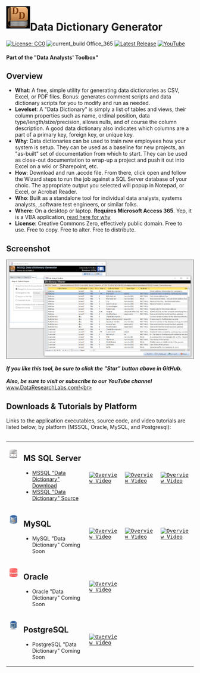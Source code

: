 <img align="left" src="https://github.com/DataResearchLabs/data_analysts_toolbox/blob/main/data_dictionary_generator/mssql/img/mssql_data_dict_gen.png" width="64px">


# Data Dictionary Generator
[![License: CC0](https://img.shields.io/badge/License-CC0-red)](LICENSE "Creative Commons Zero License by DataResearchLabs (effectively = Public Domain")
![current_build Office_365](https://img.shields.io/badge/Access_Version-Office_365-yellow)
[![Latest Release](https://img.shields.io/badge/Latest_Release-V2.0.1.44488.1-blue)](https://github.com/DataResearchLabs/data_analysts_toolbox/tree/main/text_files_end_of_line_editor/download)
[![YouTube](https://img.shields.io/badge/YouTube-DataResearchLabs-brightgreen)](http://www.DataResearchLabs.com)
#### Part of the "Data Analysts' Toolbox"




## Overview
* **What**: A free, simple utility for generating data dictionaries as CSV, Excel, or PDF files.  Bonus: generates comment scripts and data dictionary scripts for you to modify and run as needed.<br>
* **Levelset**: A "Data Dictionary" is simply a list of tables and views, their column properties such as name, ordinal position, data type/length/size/precision, allows nulls, and of course the column description. A good data dictionary also indicates which columns are a part of a primary key, foreign key, or unique key.<br>
* **Why**: Data dictionaries can be used to train new employees how your system is setup. They can be used as a baseline for new projects, an "as-built" set of documentation from which to start. They can be used as close-out documentation to wrap-up a project and push it out into Excel on a wiki or Sharepoint, etc.<br>
* **How**: Download and run .accde file.  From there, click open and follow the Wizard steps to run the job against a SQL Server database of your choic.  The appropriate output you selected will popup in Notepad, or Excel, or Acrobat Reader.<br>
* **Who**: Built as a standalone tool for individual data analysts, systems analysts, ,software test engineers, or similar folks.<br>
* **Where**: On a desktop or laptop.  **Requires Microsoft Access 365**.  Yep, it is a VBA application, [read here for why](https://github.com/DataResearchLabs/my_task_time_tracker/blob/main/src/SOURCE_CODE.md#whyMicrosoftAccess)<br>
* **License**: Creative Commons Zero, effectively public domain.  Free to use.  Free to copy.  Free to alter.  Free to distribute.<br>


## Screenshot
<kbd>
  <img src="mssql/img/screens.png" width="1123">
</kbd>


***If you like this tool, be sure to click the "Star" button above in GitHub.*** <br>
<br>
***Also, be sure to visit or subscribe to our YouTube channel*** www.DataResearchLabs.com!<br>
<br>


## Downloads & Tutorials by Platform
Links to the application executables, source code, and video tutorials are listed below, by platform (MSSQL, Oracle, MySQL, and Postgresql):
<br>
<br>

<table>

<tr>
<td align="center" valign="top">
  <br>
  <img src="https://github.com/DataResearchLabs/sql_scripts/blob/main/img/db_icons/mssql_icon.png" width="96px">
</td>
<td>


## MS SQL Server
* [MSSQL "Data Dictionary" Download](https://github.com/DataResearchLabs/data_analysts_toolbox/blob/main/data_dictionary_generator/mssql/download/mssql_data_dict_gen.accde)<br>
* [MSSQL "Data Dictionary" Source](https://github.com/DataResearchLabs/data_analysts_toolbox/blob/main/data_dictionary_generator/mssql/src/mssql_data_dict_gen.accdb)<br>
</td>
<td>
<kbd>
<a href="http://www.youtube.com/watch?feature=player_embedded&v=Lh14fKxIalc" target="_blank">
  <br>
  <img src="http://img.youtube.com/vi/Lh14fKxIalc/0.jpg" alt="Overview Video" width="200" />
</a>
</kbd>
</td>
<td>
<kbd>
<a href="http://www.youtube.com/watch?feature=player_embedded&v=iykm7VPe0Pw" target="_blank">
  <br>
  <img src="http://img.youtube.com/vi/iykm7VPe0Pw/0.jpg" alt="Overview Video" width="200" />
</a>
</kbd>
</td>
<td>
<kbd>
<a href="http://www.youtube.com/watch?feature=player_embedded&v=kiVa7aJau8M" target="_blank">
  <br>
  <img src="http://img.youtube.com/vi/kiVa7aJau8M/0.jpg" alt="Overview Video" width="200" />
</a>
</kbd>
</td>
</tr>



<tr>
<td align="center" valign="top">
  <br>
  <img src="https://github.com/DataResearchLabs/sql_scripts/blob/main/img/db_icons/mysql_icon.png" width="105px">
</td>
<td>


## MySQL
* MySQL "Data Dictionary" Coming Soon<br>
</td>
<td>
<kbd>
<a href="http://www.youtube.com/watch?feature=player_embedded&v=bfpS2LTEVbYXXXX" target="_blank">
<img src="http://img.youtube.com/vi/bfpS2LTEVbYXXXX/0.jpg" alt="Overview Video" width="200" />
</a>
</kbd>
</td>
<td>
<kbd>
<a href="http://www.youtube.com/watch?feature=player_embedded&v=bfpS2LTEVbYXXXX" target="_blank">
<img src="http://img.youtube.com/vi/bfpS2LTEVbYXXXX/0.jpg" alt="Overview Video" width="200" />
</a>
</kbd>
</td>
<td>
<kbd>
<a href="http://www.youtube.com/watch?feature=player_embedded&v=bfpS2LTEVbYXXXX" target="_blank">
<img src="http://img.youtube.com/vi/bfpS2LTEVbYXXXX/0.jpg" alt="Overview Video" width="200" />
</a>
</kbd>
</td>
</tr>



<tr>
  <td align="center" valign="top">
  <br>
  <img src="https://github.com/DataResearchLabs/sql_scripts/blob/main/img/db_icons/oracle_icon.png" width="90px">
</td>
<td>
    
    
## Oracle
* Oracle "Data Dictionary" Coming Soon<br>
</td>
<td>
<kbd>
<a href="http://www.youtube.com/watch?feature=player_embedded&v=Ic5dafweq1EXXXX" target="_blank">
<img src="http://img.youtube.com/vi/Ic5dafweq1EXXXX/0.jpg" alt="Overview Video" width="200" />
</a>
</kbd>
</td>
</tr>


<tr>
<td align="center" valign="top">
  <br>
  <img src="https://github.com/DataResearchLabs/sql_scripts/blob/main/img/db_icons/pgsql_icon1.png" width="115px">
</td>
<td>
    
    
## PostgreSQL
* PostgreSQL "Data Dictionary" Coming Soon<br>
</td>
<td>
<kbd>
<a href="http://www.youtube.com/watch?feature=player_embedded&v=ekLK46G_r28XXXX" target="_blank">
<img src="http://img.youtube.com/vi/ekLK46G_r28XXXX/0.jpg" alt="Overview Video" width="200" />
</a>
</kbd>
</td>
</tr>
</table>

<br>
<br>
